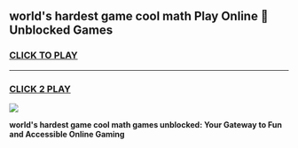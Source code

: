 
## world's hardest game cool math Play Online 👋 Unblocked Games
<h3>
<a href="https://news.freeplayer.one?title=world's_hardest_game_cool_math&ref=17CMG">CLICK TO PLAY</a></h3>
<hr>

<h3>
<a href="https://news.freeplayer.one?title=world's_hardest_game_cool_math&ref=17CMG">CLICK 2 PLAY</a>
  
</h3>

<a href="https://news.freeplayer.one?title=world's_hardest_game_cool_math&ref=17CMG/"><img src="https://clearcache.store/games.png"></a>


**world's hardest game cool math games unblocked: Your Gateway to Fun and Accessible Online Gaming**
